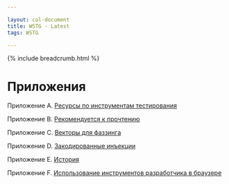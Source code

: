 ```yaml
---

layout: col-document
title: WSTG - Latest
tags: WSTG

---
```


{% include breadcrumb.html %}
# Приложения

Приложение A. [Ресурсы по инструментам тестирования](A-Testing_Tools_Resource.md)

Приложение B. [Рекомендуется к прочтению](B-Suggested_Reading.md)

Приложение C. [Векторы для фаззинга](C-Fuzz_Vectors.md)

Приложение D. [Закодированные инъекции](D-Encoded_Injection.md)

Приложение E. [История](E-History.md)

Приложение F. [Использование инструментов разработчика в браузере](F-Leveraging_Dev_Tools.md)
